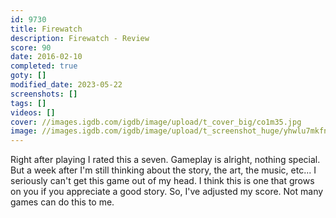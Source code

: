 ```yaml
---
id: 9730
title: Firewatch
description: Firewatch - Review
score: 90
date: 2016-02-10
completed: true
goty: []
modified_date: 2023-05-22
screenshots: []
tags: []
videos: []
cover: //images.igdb.com/igdb/image/upload/t_cover_big/co1m35.jpg
image: //images.igdb.com/igdb/image/upload/t_screenshot_huge/yhwlu7mkfnaeyu34y56c.jpg
---
```

Right after playing I rated this a seven. Gameplay is alright, nothing special. But a week after I'm still thinking about the story, the art, the music, etc... I seriously can't get this game out of my head. I think this is one that grows on you if you appreciate a good story. So, I've adjusted my score. Not many games can do this to me.